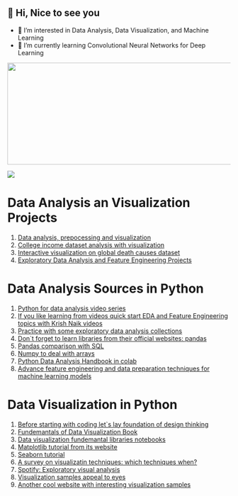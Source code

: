 ## 👋 Hi, Nice to see you
- 👀 I’m interested in Data Analysis, Data Visualization, and Machine Learning
- 🌱 I’m currently learning Convolutional Neural Networks for Deep Learning

 
 <div id="header" align="center">
  <img src="https://github.com/nesibegul/cv/blob/main/universe2.gif" width="900" height="230"/>
</div>

![](..)

# Data Analysis an Visualization Projects
1. [Data analysis, prepocessing and visualization ](https://github.com/nesibegul/DataManipulation)
2. [College income dataset analysis with visualization](https://github.com/nesibegul/Visualization/blob/main/Visualization%20Homework-Copy1.ipynb)
3. [Interactive visualization on global death causes dataset](https://github.com/nesibegul/Visualization/blob/main/1.InteractiveVisualization%20(1).ipynb)
4. [Exploratory Data Analysis and Feature Engineering Projects](https://github.com/nesibegul/EDA-and-Feature-Engineering-)


# Data Analysis Sources in Python

1. [Python for data analysis video series](https://www.youtube.com/watch?v=bPrmA1SEN2k&list=PLZoTAELRMXVNUL99R4bDlVYsncUNvwUBB)
2. [If you like learning from videos quick start EDA and Feature Engineering topics with Krish Naik videos](https://www.youtube.com/watch?v=bTN-6VPe8c0&list=PLZoTAELRMXVPzj1D0i_6ajJ6gyD22b3jh)
3. [Practice with some exploratory data analysis collections](https://github.com/iNeuronai/EDACollection)
4. [Don`t forget to learn libraries from their official websites: pandas](https://pandas.pydata.org/pandas-docs/stable/getting_started/intro_tutorials/07_reshape_table_layout.html)
5. [Pandas comparison with SQL](https://pandas.pydata.org/pandas-docs/stable/getting_started/comparison/comparison_with_sql.html)
6. [Numpy to deal with arrays](https://numpy.org/numpy-tutorials/)
7. [Python Data Analysis Handbook in colab](https://colab.research.google.com/github/jakevdp/PythonDataScienceHandbook/blob/master/notebooks/Index.ipynb)
8. [Advance feature engineering and data preparation techniques for machine learning models](https://github.com/nesibegul/BOOKS-and-SOURCES/blob/main/data_preparation_for_machine_learning.pdf)

# Data Visualization in Python

1. [Before starting with coding let`s lay foundation of design thinking](https://faculty.washington.edu/ajko/books/design-methods/#/creative)
2. [Fundemantals of Data Visualization Book](https://clauswilke.com/dataviz/)
3. [Data visualization fundemantal libraries notebooks](https://github.com/nesibegul/BOOKS-and-SOURCES/tree/main/Data%20Visualization%20Collection)
4. [Matplotlib tutorial from its website](https://matplotlib.org/stable/tutorials/index.html)
5. [Seaborn tutorial](https://seaborn.pydata.org/tutorial.html)
6. [A survey on visualizatin techniques: which techniques when?](https://github.com/nesibegul/BOOKS-and-SOURCES/blob/main/1_A_survey_of_powerful_visualization_techniques_from_the_obvious_to_the_obscure.pdf)
7. [Spotify: Exploratory visual analysis](https://www.youtube.com/watch?v=pgSLSYLNEq0)
8. [Visualization samples appeal to eyes](https://periscopic.com/#!/)
9. [Another cool website with interesting visualization samples](https://www.pitchinteractive.com/)

 

<!---
nesibegul/nesibegul is a ✨ special ✨ repository because its `README.md` (this file) appears on your GitHub profile.
You can click the Preview link to take a look at your changes.

- 💞️ I’m looking to collaborate on ...
- 📫 How to reach me ...
--->

